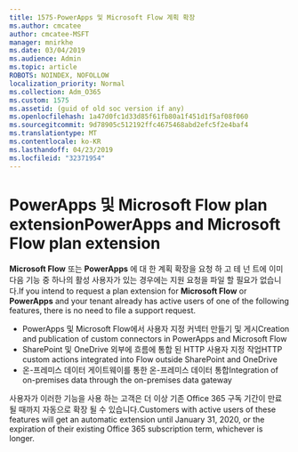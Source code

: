 ```yaml
---
title: 1575-PowerApps 및 Microsoft Flow 계획 확장
ms.author: cmcatee
author: cmcatee-MSFT
manager: mnirkhe
ms.date: 03/04/2019
ms.audience: Admin
ms.topic: article
ROBOTS: NOINDEX, NOFOLLOW
localization_priority: Normal
ms.collection: Adm_O365
ms.custom: 1575
ms.assetid: (guid of old soc version if any)
ms.openlocfilehash: 1a47d0fc1d33d85f61fb80a1f451d1f5af08f060
ms.sourcegitcommit: 9d78905c512192ffc4675468abd2efc5f2e4baf4
ms.translationtype: MT
ms.contentlocale: ko-KR
ms.lasthandoff: 04/23/2019
ms.locfileid: "32371954"
---
```

# <a name="powerapps-and-microsoft-flow-plan-extension"></a><span data-ttu-id="72589-102">PowerApps 및 Microsoft Flow plan extension</span><span class="sxs-lookup"><span data-stu-id="72589-102">PowerApps and Microsoft Flow plan extension</span></span>

<span data-ttu-id="72589-103">**Microsoft Flow** 또는 **PowerApps** 에 대 한 계획 확장을 요청 하 고 테 넌 트에 이미 다음 기능 중 하나의 활성 사용자가 있는 경우에는 지원 요청을 파일 할 필요가 없습니다.</span><span class="sxs-lookup"><span data-stu-id="72589-103">If you intend to request a plan extension for **Microsoft Flow** or **PowerApps** and your tenant already has active users of one of the following features, there is no need to file a support request.</span></span>

- <span data-ttu-id="72589-104">PowerApps 및 Microsoft Flow에서 사용자 지정 커넥터 만들기 및 게시</span><span class="sxs-lookup"><span data-stu-id="72589-104">Creation and publication of custom connectors in PowerApps and Microsoft Flow</span></span>
- <span data-ttu-id="72589-105">SharePoint 및 OneDrive 외부에 흐름에 통합 된 HTTP 사용자 지정 작업</span><span class="sxs-lookup"><span data-stu-id="72589-105">HTTP custom actions integrated into Flow outside SharePoint and OneDrive</span></span>
- <span data-ttu-id="72589-106">온-프레미스 데이터 게이트웨이를 통한 온-프레미스 데이터 통합</span><span class="sxs-lookup"><span data-stu-id="72589-106">Integration of on-premises data through the on-premises  data gateway</span></span>

<span data-ttu-id="72589-107">사용자가 이러한 기능을 사용 하는 고객은 더 이상 기존 Office 365 구독 기간이 만료 될 때까지 자동으로 확장 될 수 있습니다.</span><span class="sxs-lookup"><span data-stu-id="72589-107">Customers with active users of these features will get an automatic extension until January 31, 2020, or the expiration of their existing Office 365 subscription term, whichever is longer.</span></span>